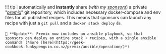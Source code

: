 !!! tip
    I automatically and **instantly** share (_with my [sponsors](https://github.com/sponsors/funkypenguin)_) a private "[_premix_](https://geek-cookbook.funkypenguin.co.nz/premix/)" git repository, which includes necessary docker-compose and env files for all published recipes. This means that sponsors can launch any recipe with just a `git pull` and a `docker stack deploy` 👍. 

    🚀 **Update**: Premix now includes an ansible playbook, so that sponsors can deploy an entire stack + recipes, with a single ansible command! (*more [here](https://geek-cookbook.funkypenguin.co.nz/premix/ansible/operation/)*)